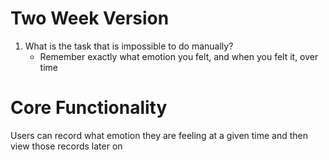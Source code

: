 # Two Week Version

1. What is the task that is impossible to do manually?
   - Remember exactly what emotion you felt, and when you felt it, over time

# Core Functionality

Users can record what emotion they are feeling at a given time and then view those records later on
